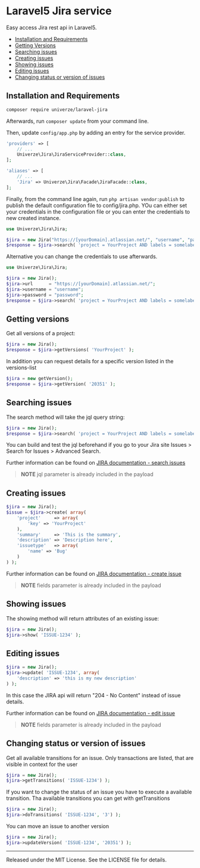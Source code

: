 # Laravel5 Jira service

Easy access Jira rest api in Laravel5.

* [Installation and Requirements](#installation)
* [Getting Versions](#versions)
* [Searching issues](#searching)
* [Creating issues](#creating)
* [Showing issues](#showing)
* [Editing issues](#editing)
* [Changing status or version of issues](#transitions)

<a name="installation"></a>
## Installation and Requirements

```sh
composer require univerze/laravel-jira
```

Afterwards, run `composer update` from your command line.

Then, update `config/app.php` by adding an entry for the service provider.

```php
'providers' => [
    // ...
    Univerze\Jira\JiraServiceProvider::class,
];

'aliases' => [
  	// ...
  	'Jira' => Univerze\Jira\Facade\JiraFacade::class,
];
```

Finally, from the command line again, run `php artisan vendor:publish` to publish
the default configuration file to config/jira.php.
YOu can either set your credentials in the configuration file or you can enter the credentials to new created instance.
```php
use Univerze\Jira\Jira;

$jira = new Jira("https://[yourDomain].atlassian.net/", "username", "password");
$response = $jira->search( 'project = YourProject AND labels = somelabel' );
```
Alternative you can change the credentials to use afterwards.
```php
use Univerze\Jira\Jira;

$jira = new Jira();
$jira->url      = "https://[yourDomain].atlassian.net/";
$jira->username = "username";
$jira->password = "password";
$response = $jira->search( 'project = YourProject AND labels = somelabel' );
```

<a name="versions"></a>
## Getting versions

Get all versions of a project:
```php
$jira = new Jira();
$response = $jira->getVersions( 'YourProject' );
```

In addition you can request details for a specific version listed in the versions-list
```php
$jira = new getVersion();
$response = $jira->getVersion( '20351' );
```

<a name="searching"></a>
## Searching issues

The search method will take the jql query string:

```php
$jira = new Jira();
$response = $jira->search( 'project = YourProject AND labels = somelabel' );
```

You can build and test the jql beforehand if you go to your Jira site Issues > Search for Issues > Advanced Search.

Further information can be found on [JIRA documentation - search issues](https://developer.atlassian.com/jiradev/jira-apis/jira-rest-apis/jira-rest-api-tutorials/jira-rest-api-example-query-issues)

> **NOTE** jql parameter is already included in the payload

<a name="creating"></a>
## Creating issues

```php
$jira = new Jira();
$issue = $jira->create( array(
    'project'     => array(
        'key' => 'YourProject'
    ),
    'summary'     => 'This is the summary',
    'description' => 'Description here',
    'issuetype'   => array(
        'name' => 'Bug'
    )
) );
```

Further information can be found on [JIRA documentation - create issue](https://developer.atlassian.com/jiradev/jira-apis/jira-rest-apis/jira-rest-api-tutorials/jira-rest-api-example-create-issue)

> **NOTE** fields parameter is already included in the payload

<a name="showing"></a>
## Showing issues

The showing method will return attributes of an existing issue:

```php
$jira = new Jira();
$jira->show( 'ISSUE-1234' );
```

<a name="editing"></a>
## Editing issues

```php
$jira = new Jira();
$jira->update( 'ISSUE-1234', array(
    'description' => 'this is my new description'
) );
```

In this case the JIRA api will return "204 - No Content" instead of issue details.

Further information can be found on [JIRA documentation - edit issue](https://developer.atlassian.com/jiradev/jira-apis/jira-rest-apis/jira-rest-api-tutorials/jira-rest-api-example-edit-issues)

> **NOTE** fields parameter is already included in the payload

<a name="transitions"></a>
## Changing status or version of issues

Get all available transitions for an issue. Only transactions are listed, that are visible in context for the user
```php
$jira = new Jira();
$jira->getTransitions( 'ISSUE-1234') );
```

If you want to change the status of an issue you have to execute a available transition. Tha available transitions you can get with getTransitions
```php
$jira = new Jira();
$jira->doTransitions( 'ISSUE-1234', '3') );
```

You can move an issue to another version
```php
$jira = new Jira();
$jira->updateVersion( 'ISSUE-1234', '20351') );
```

---

Released under the MIT License. See the LICENSE file for details.